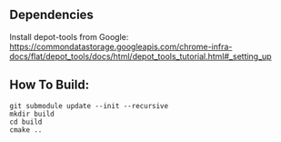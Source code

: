 ## Dependencies
Install depot-tools from Google: https://commondatastorage.googleapis.com/chrome-infra-docs/flat/depot_tools/docs/html/depot_tools_tutorial.html#_setting_up

## How To Build:
```
git submodule update --init --recursive
mkdir build
cd build
cmake ..
```
